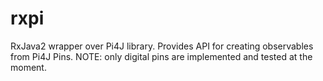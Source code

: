 # rxpi
RxJava2 wrapper over Pi4J library.
Provides API for creating observables from Pi4J Pins.
NOTE: only digital pins are implemented and tested at the moment.

